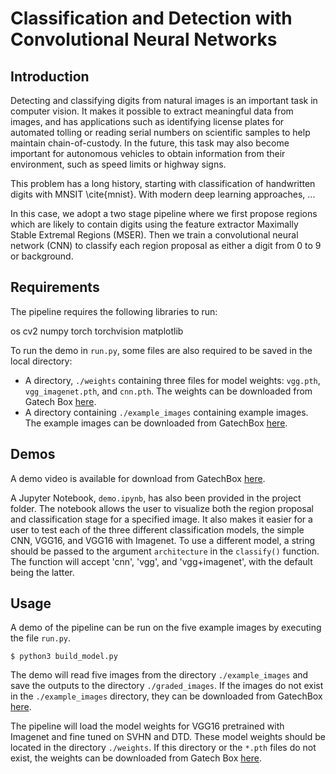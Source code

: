 # Classification and Detection with Convolutional Neural Networks

## Introduction

Detecting and classifying digits from natural images is an important task in computer vision. It makes it possible to extract meaningful data from images, and has applications such as identifying license plates for automated tolling or reading serial numbers on scientific samples to help maintain chain-of-custody. In the future, this task may also become important for autonomous vehicles to obtain information from their environment, such as speed limits or highway signs. 

This problem has a long history, starting with classification of handwritten digits with MNSIT \cite{mnist}. With modern deep learning approaches, ...

In this case, we adopt a two stage pipeline where we first propose regions which are likely to contain digits using the feature extractor Maximally Stable Extremal Regions (MSER). Then we train a convolutional neural network (CNN) to classify each region proposal as either a digit from 0 to 9 or background.

## Requirements

The pipeline requires the following libraries to run:

os
cv2
numpy
torch
torchvision
matplotlib

To run the demo in `run.py`, some files are also required to be saved in the local directory:
* A directory, `./weights` containing three files for model weights: `vgg.pth`, `vgg_imagenet.pth`, and `cnn.pth`. The weights can be downloaded from Gatech Box [here](https://gatech.box.com/s/4hpnvcb1uwjc6tpw4395x8543jgsej0x).
* A directory containing `./example_images` containing example images. The example images can be downloaded from GatechBox [here](https://gatech.box.com/s/24xvjqw8zuitltwesu1z5vttmf6c5l2e).

## Demos

A demo video is available for download from GatechBox [here](https://gatech.box.com/s/v46xtx4771j7ssju6rw3fo5ddpn7ka2x).

A Jupyter Notebook, `demo.ipynb`, has also been provided in the project folder. The notebook allows the user to visualize both the region proposal and classification stage for a specified image. It also makes it easier for a user to test each of the three different classification models, the simple CNN, VGG16, and VGG16 with Imagenet. To use a different model, a string should be passed to the argument `architecture` in the `classify()` function. The function will accept 'cnn', 'vgg', and 'vgg+imagenet', with the default being the latter.

## Usage

A demo of the pipeline can be run on the five example images by executing the file `run.py`.

```
$ python3 build_model.py
```

The demo will read five images from the directory `./example_images` and save the outputs to the directory `./graded_images`. If the images do not exist in the `./example_images` directory, they can be downloaded from GatechBox [here](https://gatech.box.com/s/24xvjqw8zuitltwesu1z5vttmf6c5l2e).

The pipeline will load the model weights for VGG16 pretrained with Imagenet and fine tuned on SVHN and DTD. These model weights should be located in the directory `./weights`. If this directory or the `*.pth` files do not exist, the weights can be downloaded from Gatech Box [here](https://gatech.box.com/s/4hpnvcb1uwjc6tpw4395x8543jgsej0x).